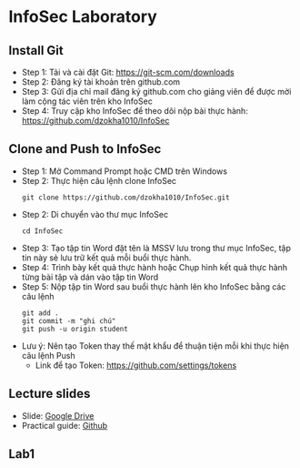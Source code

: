 # InfoSec Laboratory
## Install Git
- Step 1: Tải và cài đặt Git: https://git-scm.com/downloads
- Step 2: Đăng ký tài khoản trên github.com
- Step 3: Gửi địa chỉ mail đăng ký github.com cho giảng viên để được mời làm cộng tác viên trên kho InfoSec
- Step 4: Truy cập kho InfoSec để theo dõi nộp bài thực hành: https://github.com/dzokha1010/InfoSec
## Clone and Push to InfoSec
- Step 1: Mở Command Prompt hoặc CMD trên Windows
- Step 2: Thực hiện câu lệnh clone InfoSec
  ```
  git clone https://github.com/dzokha1010/InfoSec.git
  ```
- Step 2: Di chuyển vào thư mục InfoSec
  ```
  cd InfoSec
  ```
- Step 3: Tạo tập tin Word đặt tên là MSSV lưu trong thư mục InfoSec, tập tin này sẻ lưu trữ kết quả mỗi buổi thực hành.
- Step 4: Trình bày kết quả thực hành hoặc Chụp hình kết quả thực hành từng bài tập và dán vào tập tin Word
- Step 5: Nộp tập tin Word sau buổi thực hành lên kho InfoSec bằng các câu lệnh
  ```
  git add .  
  git commit -m "ghi chú"  
  git push -u origin student
  ```
- Lưu ý: Nên tạo Token thay thế mật khẩu để thuận tiện mỗi khi thực hiện câu lệnh Push
  - Link để tạo Token: https://github.com/settings/tokens
## Lecture slides
- Slide: [Google Drive](https://drive.google.com/drive/folders/1Qrm-RRD5PwUYYmefRrYaRM9N6x3dDcds?usp=sharing)
- Practical guide: [Github](https://github.com/dzokha1010/Documents/tree/main/InfoSec)
## Lab1
